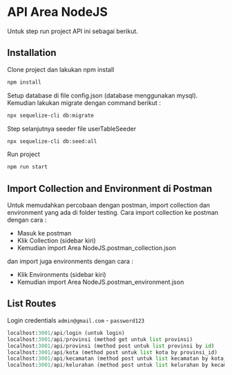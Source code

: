 # API Area NodeJS

Untuk step run project API ini sebagai berikut.

## Installation

Clone project dan lakukan npm install 

```bash
npm install
```

Setup database di file config.json (database menggunakan mysql). Kemudian lakukan migrate dengan command berikut :
```bash
npx sequelize-cli db:migrate
```

Step selanjutnya seeder file userTableSeeder
```bash
npx sequelize-cli db:seed:all
```

Run project
```bash
npm run start
```

## Import Collection and Environment di Postman
Untuk memudahkan percobaan dengan postman, import collection dan environment yang ada di folder testing. Cara import collection ke postman dengan cara :
- Masuk ke postman
- Klik Collection (sidebar kiri)
- Kemudian import Area NodeJS.postman_collection.json

dan import juga environments dengan cara :
- Klik Environments (sidebar kiri)
- Kemudian import Area NodeJS.postman_environment.json

## List Routes
Login credentials `admin@gmail.com` - `password123`

```python
localhost:3001/api/login (untuk login)
localhost:3001/api/provinsi (method get untuk list provinsi)
localhost:3001/api/provinsi (method post untuk list provinsi by id)
localhost:3001/api/kota (method post untuk list kota by provinsi_id)
localhost:3001/api/kecamatan (method post untuk list kecamatan by kota_id)
localhost:3001/api/kelurahan (method post untuk list kelurahan by kecamatan_id)
```
